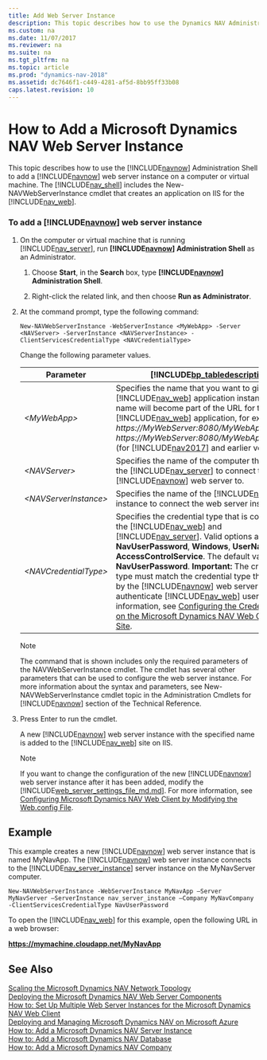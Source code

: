 ```yaml
---
title: Add Web Server Instance
description: This topic describes how to use the Dynamics NAV Administration Shell to add a Dynamics NAV web server instance on a computer or a virtual machine.
ms.custom: na
ms.date: 11/07/2017
ms.reviewer: na
ms.suite: na
ms.tgt_pltfrm: na
ms.topic: article
ms.prod: "dynamics-nav-2018"
ms.assetid: dc7646f1-c449-4281-af5d-8bb95ff33b08
caps.latest.revision: 10
---
```

# How to Add a Microsoft Dynamics NAV Web Server Instance
This topic describes how to use the [!INCLUDE[navnow](includes/navnow_md.md)] Administration Shell to add a [!INCLUDE[navnow](includes/navnow_md.md)] web server instance on a computer or virtual machine. The [!INCLUDE[nav_shell](includes/nav_shell_md.md)] includes the New-NAVWebServerInstance cmdlet that creates an application on IIS for the [!INCLUDE[nav_web](includes/nav_web_md.md)].  

### To add a [!INCLUDE[navnow](includes/navnow_md.md)] web server instance  

1.  On the computer or virtual machine that is running [!INCLUDE[nav_server](includes/nav_server_md.md)], run **[!INCLUDE[navnow](includes/navnow_md.md)] Administration Shell** as an Administrator.  

    1.  Choose **Start**, in the **Search** box, type **[!INCLUDE[navnow](includes/navnow_md.md)] Administration Shell**.  

    2.  Right-click the related link, and then choose **Run as Administrator**.  

2.  At the command prompt, type the following command:  

    ```  
    New-NAVWebServerInstance -WebServerInstance <MyWebApp> -Server <NAVServer> -ServerInstance <NAVServerInstance> -ClientServicesCredentialType <NAVCredentialType>  
    ```  

     Change the following parameter values.  

    |Parameter|[!INCLUDE[bp_tabledescription](includes/bp_tabledescription_md.md)]|  
    |---------------|---------------------------------------|  
    |*\<MyWebApp>*|Specifies the name that you want to give the [!INCLUDE[nav_web](includes/nav_web_md.md)] application instance. This name will become part of the URL for the [!INCLUDE[nav_web](includes/nav_web_md.md)] application, for example, *https://MyWebServer:8080/MyWebApp* or *https://MyWebServer:8080/MyWebApp/WebClient* (for [!INCLUDE[nav2017](includes/nav2017.md)] and earlier versions).|  
    |*\<NAVServer>*|Specifies the name of the computer that is running the [!INCLUDE[nav_server](includes/nav_server_md.md)] to connect the [!INCLUDE[navnow](includes/navnow_md.md)] web server to.|  
    |*\<NAVServerInstance>*|Specifies the name of the [!INCLUDE[nav_server](includes/nav_server_md.md)] instance to connect the web server instance to.|  
    |*\<NAVCredentialType>*|Specifies the credential type that is configured for the [!INCLUDE[nav_web](includes/nav_web_md.md)] and [!INCLUDE[nav_server](includes/nav_server_md.md)]. Valid options are **NavUserPassword**, **Windows**, **UserName**, and **AccessControlService**. The default value is **NavUserPassword**. **Important:**  The credential type must match the credential type that is used by the [!INCLUDE[navnow](includes/navnow_md.md)] web server to authenticate [!INCLUDE[nav_web](includes/nav_web_md.md)] users. For more information, see [Configuring the Credential Type on the Microsoft Dynamics NAV Web Client Web Site](How-to--Configure-Authentication-of-Microsoft-Dynamics-NAV-Web-Client-Users.md#WebClient).|  

    > [!NOTE]  
    >  The command that is shown includes only the required parameters of the NAVWebServerInstance cmdlet. The cmdlet has several other parameters that can be used to configure the web server instance. For more information about the syntax and parameters, see New-NAVWebServerInstance cmdlet topic in the Administration Cmdlets for [!INCLUDE[navnow](includes/navnow_md.md)] section of the Technical Reference.  

3.  Press Enter to run the cmdlet.  

     A new [!INCLUDE[navnow](includes/navnow_md.md)] web server instance with the specified name is added to the [!INCLUDE[nav_web](includes/nav_web_md.md)] site on IIS.  

    > [!NOTE]  
    >  If you want to change the configuration of the new [!INCLUDE[navnow](includes/navnow_md.md)] web server instance after it has been added, modify the [!INCLUDE[web_server_settings_file_md.md](includes/web_server_settings_file_md.md)]. For more information, see [Configuring Microsoft Dynamics NAV Web Client by Modifying the Web.config File](Configuring-Microsoft-Dynamics-NAV-Web-Client-by-Modifying-the-Web.config-File.md).  

## Example  
 This example creates a new [!INCLUDE[navnow](includes/navnow_md.md)] web server instance that is named MyNavApp. The [!INCLUDE[navnow](includes/navnow_md.md)] web server instance connects to the [!INCLUDE[nav_server_instance](includes/nav_server_instance_md.md)] server instance on the MyNavServer computer.  

```  
New-NAVWebServerInstance -WebServerInstance MyNavApp –Server MyNavServer –ServerInstance nav_server_instance –Company MyNavCompany -ClientServicesCredentialType NavUserPassword  
```  

 To open the [!INCLUDE[nav_web](includes/nav_web_md.md)] for this example, open the following URL in a web browser:  

 **https://mymachine.cloudapp.net/MyNavApp**  

## See Also  
 [Scaling the Microsoft Dynamics NAV Network Topology](Scaling-the-Microsoft-Dynamics-NAV-Network-Topology.md)   
 [Deploying the Microsoft Dynamics NAV Web Server Components](Deploying-the-Microsoft-Dynamics-NAV-Web-Server-Components.md)   
 [How to: Set Up Multiple Web Server Instances for the Microsoft Dynamics NAV Web Client](How-to--Set-Up-Multiple-Web-Server-Instances-for-the-Microsoft-Dynamics-NAV-Web-Client.md)   
 [Deploying and Managing Microsoft Dynamics NAV on Microsoft Azure](Deploying-and-Managing-Microsoft-Dynamics-NAV-on-Microsoft-Azure.md)   
 [How to: Add a Microsoft Dynamics NAV Server Instance](How-to--Add-a-Microsoft-Dynamics-NAV-Server-Instance.md)   
 [How to: Add a Microsoft Dynamics NAV Database](How-to--Add-a-Microsoft-Dynamics-NAV-Database.md)   
 [How to: Add a Microsoft Dynamics NAV Company](How-to--Add-a-Microsoft-Dynamics-NAV-Company.md)
